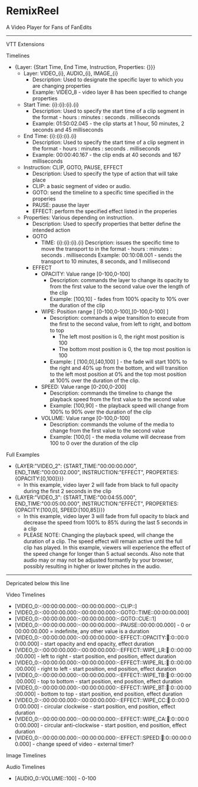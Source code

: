 # RemixReel
A Video Player for Fans of FanEdits

--------------------

VTT Extensions

Timelines

* {Layer: {Start Time, End Time, Instruction, Properties: {}}}
    * Layer: VIDEO_{i}, AUDIO_{i}, IMAGE_{i}
        * Description: Used to designate the specific layer to which you are changing properties
        * Example: VIDEO_8 - video layer 8 has been specified to change properties
    * Start Time: {i}:{i}:{i}.{i}
        * Description: Used to specify the start time of a clip segment in the format - hours : minutes : seconds . milliseconds
        * Example: 01:50:02.045 - the clip starts at 1 hour, 50 minutes, 2 seconds and 45 milliseconds
    * End Time: {i}:{i}:{i}.{i}
        * Description: Used to specify the start time of a clip segment in the format - hours : minutes : seconds . milliseconds
        * Example: 00:00:40.167 - the clip ends at 40 seconds and 167 milliseconds
    * Instruction: CLIP, GOTO, PAUSE, EFFECT
        * Description: Used to specify the type of action that will take place
        * CLIP: a basic segment of video or audio.
        * GOTO: send the timeline to a specific time specified in the properies
        * PAUSE: pause the layer
        * EFFECT: perform the specified effect listed in the properies
    * Properties: Various depending on instruction.
        * Description: Used to specify properties that better define the intended action
        * GOTO
            * TIME: {i}:{i}:{i}.{i}
                Description: issues the specific time to move the transport to in the format - hours : minutes : seconds . milliseconds
                Example: 00:10:08.001 - sends the transport to 10 minutes, 8 seconds, and 1 millisecond
        * EFFECT
            * OPACITY: Value range [0-100,0-100]
                * Description: commands the layer to change its opacity to from the first value to the second value over the length of the clip
                * Example: [100,10] - fades from 100% opacity to 10% over the duration of the clip
            * WIPE: Position range [ [0-100,0-100],[0-100,0-100] ]
                * Description: commands a wipe transition to execute from the first to the second value, from left to right, and bottom to top
                    * The left most position is 0, the right most position is 100
                    * The bottom most position is 0, the top most position is 100
                * Example: [ [100,0],[40,100] ] - the fade will start 100% to the right and 40% up from the bottom, and will transition to the left most position at 0% and the top most position at 100% over the duration of the clip.
            * SPEED: Value range [0-200,0-200]
                * Description: commands the timeline to change the playback speed from the first value to the second value
                * Example: [100,90] - the playback speed will change from 100% to 90% over the duration of the clip
            * VOLUME: Value range [0-100,0-100]
                * Description: commands the volume of the media to change from the first value to the second value
                * Example: [100,0] - the media volume will decrease from 100 to 0 over the duration of the clip

Full Examples
* {LAYER:"VIDEO_2": {START_TIME:"00:00:00.000", END_TIME:"00:00:02.000", INSTRUCTION:"EFFECT", PROPERTIES: {OPACITY:[0,100]}}}
    * In this example, video layer 2 will fade from black to full opacity during the first 2 seconds in the clip
* {LAYER:"VIDEO_3": {START_TIME:"00:04:55.000", END_TIME:"00:05:00.000", INSTRUCTION:"EFFECT", PROPERTIES: {OPACITY:[100,0], SPEED:[100,85]}}}
    * In this example, video layer 3 will fade from full opacity to black and decrease the speed from 100% to 85% during the last 5 seconds in a clip
    * PLEASE NOTE: Changing the playback speed, will change the duration of a clip. The speed effect will remain active until the full clip has played. In this example, viewers will experience the effect of the speed change for longer than 5 actual seconds. Also note that audio may or may not be adjusted formantly by your browser, possibly resulting in higher or lower pitches in the audio.


--------------------------------------
Depricated below this line

Video Timelines
* [VIDEO_0:-:00:00:00.000:-:00:00:00.000:-:CLIP::]
* [VIDEO_0:-:00:00:00.000:-:00:00:00.000:-:GOTO::TIME::00:00:00.000]
* [VIDEO_0:-:00:00:00.000:-:00:00:00.000:-:GOTO::CUE::1]
* [VIDEO_0:-:00:00:00.000:-:00:00:00.000:-:PAUSE::00:00:00.000] - 0 or 00:00:00.000 = indefinite, any other value is a duration
* [VIDEO_0:-:00:00:00.000:-:00:00:00.000:-:EFFECT::OPACITY::100::0::00:00:00.000] - start opacity and end opacity, effect duration
* [VIDEO_0:-:00:00:00.000:-:00:00:00.000:-:EFFECT::WIPE_LR::100::0::00:00:00.000] - left to right - start position, end position, effect duration
* [VIDEO_0:-:00:00:00.000:-:00:00:00.000:-:EFFECT::WIPE_RL::100::0::00:00:00.000] - right to left - start position, end position, effect duration
* [VIDEO_0:-:00:00:00.000:-:00:00:00.000:-:EFFECT::WIPE_TB::100::0::00:00:00.000] - top to bottom - start position, end position, effect duration
* [VIDEO_0:-:00:00:00.000:-:00:00:00.000:-:EFFECT::WIPE_BT::100::0::00:00:00.000] - bottom to top - start position, end position, effect duration
* [VIDEO_0:-:00:00:00.000:-:00:00:00.000:-:EFFECT::WIPE_CC::100::0::00:00:00.000] - circular clockwise - start position, end position, effect duration
* [VIDEO_0:-:00:00:00.000:-:00:00:00.000:-:EFFECT::WIPE_CA::100::0::00:00:00.000] - circular anti-clockwise - start position, end position, effect duration
* [VIDEO_0:-:00:00:00.000:-:00:00:00.000:-:EFFECT::SPEED::100::0::00:00:00.000] - change speed of video - external timer?

Image Timelines


Audio Timelines

* [AUDIO_0::VOLUME::100] - 0-100
